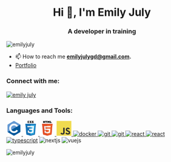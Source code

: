 <h1 align="center">Hi 👋, I'm Emily July</h1>
<h3 align="center">A developer in training</h3>

<p align="left"> <img src="https://komarev.com/ghpvc/?username=emilyjuly&label=Profile%20views&color=ff00d0&style=flat" alt="emilyjuly" /> </p>

- 📫 How to reach me **emilyjulygd@gmail.com.**
- <a href="https://personal-portfolio-emilyjuly.vercel.app">Portfolio</a>

<h3 align="left">Connect with me:</h3>
<p align="left">
<a href="https://linkedin.com/in/emily july" target="blank"><img align="center" src="https://raw.githubusercontent.com/rahuldkjain/github-profile-readme-generator/master/src/images/icons/Social/linked-in-alt.svg" alt="emily july" height="30" width="40" /></a>
</p>

<h3 align="left">Languages and Tools:</h3>
<p align="left"> <a href="https://www.cprogramming.com/" target="_blank" rel="noreferrer"> <img src="https://raw.githubusercontent.com/devicons/devicon/master/icons/c/c-original.svg" alt="c" width="40" height="40"/> </a> <a href="https://www.w3schools.com/css/" target="_blank" rel="noreferrer"> <img src="https://raw.githubusercontent.com/devicons/devicon/master/icons/css3/css3-original-wordmark.svg" alt="css3" width="40" height="40"/> </a> <a href="https://www.w3.org/html/" target="_blank" rel="noreferrer"> <img src="https://raw.githubusercontent.com/devicons/devicon/master/icons/html5/html5-original-wordmark.svg" alt="html5" width="40" height="40"/> </a> <a href="https://developer.mozilla.org/en-US/docs/Web/JavaScript" target="_blank" rel="noreferrer"> <img src="https://raw.githubusercontent.com/devicons/devicon/master/icons/javascript/javascript-original.svg" alt="javascript" width="40" height="40"/> <img src="https://www.docker.com/wp-content/uploads/2022/03/Moby-logo.png" alt="docker" width="50" height="40"/> <img src="https://img.icons8.com/color/344/git.png" alt="git" width="40" height="40"/> <img src="https://cdn-icons-png.flaticon.com/512/226/226777.png" alt="git" width="40" height="40"/> <img src="https://upload.wikimedia.org/wikipedia/commons/thumb/a/a7/React-icon.svg/1200px-React-icon.svg.png" alt="react" width="45" height="40"/> <img src="https://icon-library.com/images/nodejs-icon/nodejs-icon-25.jpg" alt="react" width="70" height="40"/> <img src="https://cdn.icon-icons.com/icons2/2107/PNG/512/file_type_typescript_official_icon_130107.png" alt="typescript" width="40" height="40"/></a> <img src="https://cdn.aglty.io/bwql7jyk/Attachments/NewItems/image_20211214122557_0.png" alt="nextjs" width="40" height="40"/> <img src="https://upload.wikimedia.org/wikipedia/commons/thumb/9/95/Vue.js_Logo_2.svg/1184px-Vue.js_Logo_2.svg.png" alt="vuejs" width="40" height="40"/></p>

<p><img align="center" src="https://github-readme-stats.vercel.app/api/top-langs?username=emilyjuly&show_icons=true&theme=dracula&title_color=ffffff&text_color=ffffff&bg_color=5f585e&hide_border=true&locale=en&layout=compact" alt="emilyjuly" /></p>
